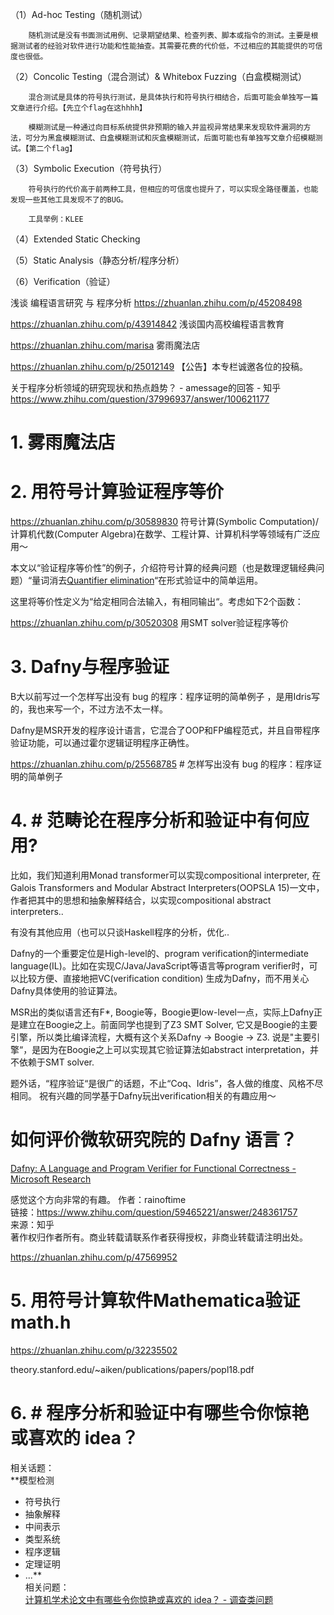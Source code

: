 


 （1）Ad-hoc Testing（随机测试）

        随机测试是没有书面测试用例、记录期望结果、检查列表、脚本或指令的测试。主要是根据测试者的经验对软件进行功能和性能抽查。其需要花费的代价低，不过相应的其能提供的可信度也很低。

（2）Concolic Testing（混合测试）& Whitebox Fuzzing（白盒模糊测试）

        混合测试是具体的符号执行测试，是具体执行和符号执行相结合，后面可能会单独写一篇文章进行介绍。【先立个flag在这hhhh】

        模糊测试是一种通过向目标系统提供非预期的输入并监视异常结果来发现软件漏洞的方法，可分为黑盒模糊测试、白盒模糊测试和灰盒模糊测试，后面可能也有单独写文章介绍模糊测试。【第二个flag】

（3）Symbolic Execution（符号执行）

        符号执行的代价高于前两种工具，但相应的可信度也提升了，可以实现全路径覆盖，也能发现一些其他工具发现不了的BUG。

        工具举例：KLEE

（4）Extended Static Checking

（5）Static Analysis（静态分析/程序分析）

（6）Verification（验证）

 









浅谈 编程语言研究 与 程序分析
https://zhuanlan.zhihu.com/p/45208498

https://zhuanlan.zhihu.com/p/43914842
浅谈国内高校编程语言教育



https://zhuanlan.zhihu.com/marisa 雾雨魔法店


https://zhuanlan.zhihu.com/p/25012149  【公告】本专栏诚邀各位的投稿。

关于程序分析领域的研究现状和热点趋势？ - amessage的回答 - 知乎
https://www.zhihu.com/question/37996937/answer/100621177






# 1. 雾雨魔法店

# 2. 用符号计算验证程序等价
https://zhuanlan.zhihu.com/p/30589830
符号计算(Symbolic Computation)/计算机代数(Computer Algebra)在数学、工程计算、计算机科学等领域有广泛应用～

本文以“验证程序等价性”的例子，介绍符号计算的经典问题（也是数理逻辑经典问题）“量词消去[Quantifier elimination](http://link.zhihu.com/?target=https%3A//en.wikipedia.org/wiki/Quantifier_elimination)“在形式验证中的简单运用。

这里将等价性定义为“给定相同合法输入，有相同输出“。考虑如下2个函数：



https://zhuanlan.zhihu.com/p/30520308
用SMT solver验证程序等价



# 3. Dafny与程序验证
B大以前写过一个怎样写出没有 bug 的程序：程序证明的简单例子 ，是用Idris写的，我也来写一个，不过方法不太一样。

Dafny是MSR开发的程序设计语言，它混合了OOP和FP编程范式，并且自带程序验证功能，可以通过霍尔逻辑证明程序正确性。

https://zhuanlan.zhihu.com/p/25568785 # 怎样写出没有 bug 的程序：程序证明的简单例子


# 4. # 范畴论在程序分析和验证中有何应用?

比如，我们知道利用Monad transformer可以实现compositional interpreter, 在Galois Transformers and Modular Abstract Interpreters(OOPSLA 15)一文中，作者把其中的思想和抽象解释结合，以实现compositional abstract interpreters..  
  
有没有其他应用（也可以只谈Haskell程序的分析，优化..







Dafny的一个重要定位是High-level的、program verification的intermediate language(IL)。比如在实现C/Java/JavaScript等语言等program verifier时，可以比较方便、直接地把VC(verification condition) 生成为Dafny，而不用关心Dafny具体使用的验证算法。

MSR出的类似语言还有F*, Boogie等，Boogie更low-level一点，实际上Dafny正是建立在Boogie之上。前面同学也提到了Z3 SMT Solver, 它又是Boogie的主要引擎，所以类比编译流程，大概有这个关系Dafny -> Boogie -> Z3. 说是"主要引擎“，是因为在Boogie之上可以实现其它验证算法如abstract interpretation，并不依赖于SMT solver.

题外话，“程序验证“是很广的话题，不止“Coq、Idris”，各人做的维度、风格不尽相同。 祝有兴趣的同学基于Dafny玩出verification相关的有趣应用～

  
  # 如何评价微软研究院的 Dafny 语言？

[Dafny: A Language and Program Verifier for Functional Correctness - Microsoft Research](https://link.zhihu.com/?target=https%3A//www.microsoft.com/en-us/research/project/dafny-a-language-and-program-verifier-for-functional-correctness/)

感觉这个方向非常的有趣。
作者：rainoftime  
链接：https://www.zhihu.com/question/59465221/answer/248361757  
来源：知乎  
著作权归作者所有。商业转载请联系作者获得授权，非商业转载请注明出处。



https://zhuanlan.zhihu.com/p/47569952

# 5. 用符号计算软件Mathematica验证math.h
https://zhuanlan.zhihu.com/p/32235502

theory.stanford.edu/~aiken/publications/papers/popl18.pdf



# 6. # 程序分析和验证中有哪些令你惊艳或喜欢的 idea？

相关话题：  
**模型检测
-   符号执行
-   抽象解释
-   中间表示
-   类型系统
-   程序逻辑
-   定理证明
-   ...**  
相关问题：  
[计算机学术论文中有哪些令你惊艳或喜欢的 idea？ - 调查类问题](https://www.zhihu.com/question/29504627)




















































































































































